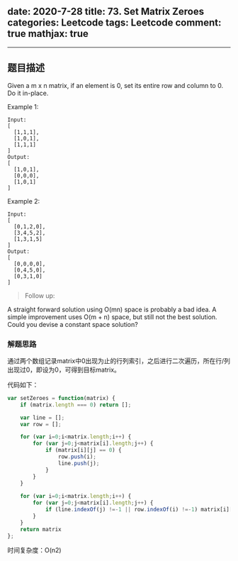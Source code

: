 date: 2020-7-28
title: 73. Set Matrix Zeroes
categories: Leetcode
tags: Leetcode
comment: true
mathjax: true
---

---
## 题目描述

Given a m x n matrix, if an element is 0, set its entire row and column to 0. Do it in-place.

Example 1:
```
Input: 
[
  [1,1,1],
  [1,0,1],
  [1,1,1]
]
Output: 
[
  [1,0,1],
  [0,0,0],
  [1,0,1]
]
```

Example 2:

```
Input: 
[
  [0,1,2,0],
  [3,4,5,2],
  [1,3,1,5]
]
Output: 
[
  [0,0,0,0],
  [0,4,5,0],
  [0,3,1,0]
]
```

> Follow up:

A straight forward solution using O(mn) space is probably a bad idea.
A simple improvement uses O(m + n) space, but still not the best solution.
Could you devise a constant space solution?

### 解题思路

通过两个数组记录matrix中0出现为止的行列索引，之后进行二次遍历，所在行/列出现过0，即设为0，可得到目标matrix。

代码如下：

```javascript
var setZeroes = function(matrix) {
    if (matrix.length === 0) return [];

    var line = [];
    var row = [];

    for (var i=0;i<matrix.length;i++) {
        for (var j=0;j<matrix[i].length;j++) {
            if (matrix[i][j] == 0) {
                row.push(i);
                line.push(j);
            }
        }
    }
    
    for (var i=0;i<matrix.length;i++) {
        for (var j=0;j<matrix[i].length;j++) {
            if (line.indexOf(j) !=-1 || row.indexOf(i) !=-1) matrix[i][j] = 0;
        }
    }
    return matrix
};
```
时间复杂度：O(n2)
